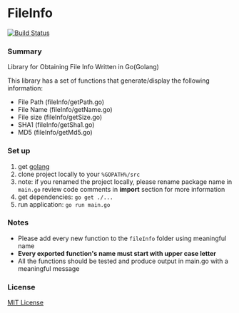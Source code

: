 # FileInfo 
[![Build Status](https://travis-ci.org/svitlana-galianova/FileInfo.svg?branch=master)](https://travis-ci.org/svitlana-galianova/FileInfo.svg?branch=master)


### Summary
Library for Obtaining File Info Written in Go(Golang)    

This library has a set of functions that generate/display the following information:   
- File Path (fileInfo/getPath.go)
- File Name (fileInfo/getName.go)
- File size (fileInfo/getSize.go)
- SHA1 (fileInfo/getSha1.go)
- MD5 (fileInfo/getMd5.go)

### Set up
1. get [golang](https://golang.org/dl/)
2. clone project locally to your `%GOPATH%/src`
3. note: if you renamed the project locally, please rename package name in `main.go` review code comments in **import** section for more information
4. get dependencies: `go get ./...`
5. run application: `go run main.go`

### Notes
- Please add every new function to the `fileInfo` folder using meaningful name
- **Every exported function's name must start with upper case letter**
- All the functions should be tested and produce output in main.go with a meaningful message

### License
[MIT License](https://github.com/svitlana-galianova/FileInfo/blob/master/LICENSE)
